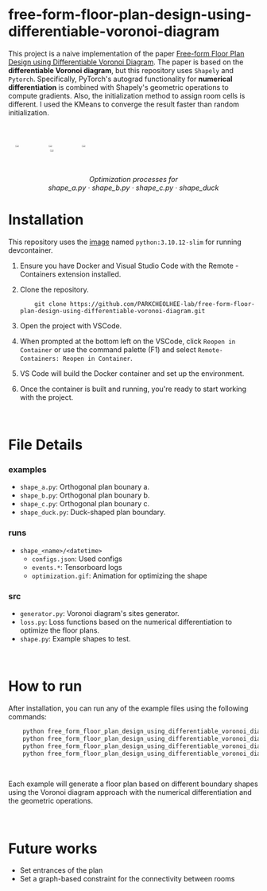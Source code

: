 # free-form-floor-plan-design-using-differentiable-voronoi-diagram

This project is a naive implementation of the paper [Free-form Floor Plan Design using Differentiable Voronoi Diagram](https://www.dropbox.com/scl/fi/culi7j1v14r9ax98rfmd6/2024_pg24_floorplan.pdf?rlkey=s5xwncuybrtsj5vyphhn61u0h&e=3&dl=0). The paper is based on the <b>differentiable Voronoi diagram</b>, but this repository uses `Shapely` and `Pytorch`. Specifically, PyTorch's autograd functionality for <b>numerical differentiation</b> is combined with Shapely's geometric operations to compute gradients. Also, the initialization method to assign room cells is different. I used the KMeans to converge the result faster than random initialization.

<br>

<div style="display: flex">
    <p align="center">
        <img src="free_form_floor_plan_design_using_differentiable_voronoi_diagram/runs/shape_a/11-26-2024__17-58-56/optimization.gif" width=20%>　　
        <img src="free_form_floor_plan_design_using_differentiable_voronoi_diagram/runs/shape_b/11-26-2024__13-39-24/optimization.gif" width=20%>　　
        <img src="free_form_floor_plan_design_using_differentiable_voronoi_diagram/runs/shape_c/11-26-2024__17-35-24/optimization.gif" width=20%>　　
        <img src="free_form_floor_plan_design_using_differentiable_voronoi_diagram/runs/shape_duck/11-26-2024__12-34-06/optimization.gif" width=20%>
    </p>
</div>
<p align="center" color="gray">
  <i>
  Optimization processes for <br>shape_a.py · shape_b.py · shape_c.py · shape_duck
  </i> 
</p>

# Installation

This repository uses the [image](/.devcontainer/Dockerfile) named `python:3.10.12-slim` for running devcontainer.


1. Ensure you have Docker and Visual Studio Code with the Remote - Containers extension installed.
2. Clone the repository.

    ```
        git clone https://github.com/PARKCHEOLHEE-lab/free-form-floor-plan-design-using-differentiable-voronoi-diagram.git
    ```

3. Open the project with VSCode.
4. When prompted at the bottom left on the VSCode, click `Reopen in Container` or use the command palette (F1) and select `Remote-Containers: Reopen in Container`.
5. VS Code will build the Docker container and set up the environment.
6. Once the container is built and running, you're ready to start working with the project.

<br>

# File Details
### examples
- `shape_a.py`: Orthogonal plan bounary a.
- `shape_b.py`: Orthogonal plan bounary b.
- `shape_c.py`: Orthogonal plan bounary c.
- `shape_duck.py`: Duck-shaped plan boundary.

### runs
- `shape_<name>/<datetime>`
    - `configs.json`: Used configs
    - `events.*`: Tensorboard logs
    - `optimization.gif`: Animation for optimizing the shape

### src
- `generator.py`: Voronoi diagram's sites generator.
- `loss.py`: Loss functions based on the numerical differentiation to optimize the floor plans.
- `shape.py`: Example shapes to test.

<br>

# How to run
After installation, you can run any of the example files using the following commands:

```bash
    python free_form_floor_plan_design_using_differentiable_voronoi_diagram/examples/shape_duck.py
    python free_form_floor_plan_design_using_differentiable_voronoi_diagram/examples/shape_a.py
    python free_form_floor_plan_design_using_differentiable_voronoi_diagram/examples/shape_b.py
    python free_form_floor_plan_design_using_differentiable_voronoi_diagram/examples/shape_c.py
```

<br>

Each example will generate a floor plan based on different boundary shapes using the Voronoi diagram approach with the numerical differentiation and the geometric operations.


<br>

# Future works
- Set entrances of the plan
- Set a graph-based constraint for the connectivity between rooms